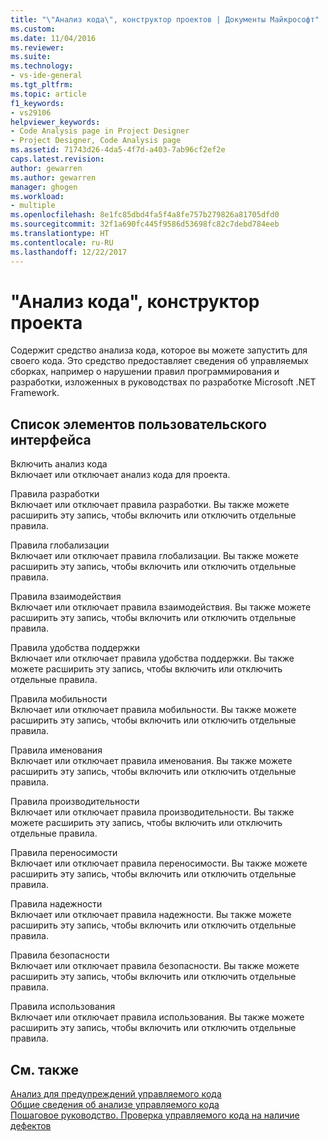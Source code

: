 ```yaml
---
title: "\"Анализ кода\", конструктор проектов | Документы Майкрософт"
ms.custom: 
ms.date: 11/04/2016
ms.reviewer: 
ms.suite: 
ms.technology:
- vs-ide-general
ms.tgt_pltfrm: 
ms.topic: article
f1_keywords:
- vs29106
helpviewer_keywords:
- Code Analysis page in Project Designer
- Project Designer, Code Analysis page
ms.assetid: 71743d26-4da5-4f7d-a403-7ab96cf2ef2e
caps.latest.revision: 
author: gewarren
ms.author: gewarren
manager: ghogen
ms.workload:
- multiple
ms.openlocfilehash: 8e1fc85dbd4fa5f4a8fe757b279826a81705dfd0
ms.sourcegitcommit: 32f1a690fc445f9586d53698fc82c7debd784eeb
ms.translationtype: HT
ms.contentlocale: ru-RU
ms.lasthandoff: 12/22/2017
---
```

# <a name="code-analysis-project-designer"></a>"Анализ кода", конструктор проекта
Содержит средство анализа кода, которое вы можете запустить для своего кода. Это средство предоставляет сведения об управляемых сборках, например о нарушении правил программирования и разработки, изложенных в руководствах по разработке Microsoft .NET Framework.  
  
## <a name="uielement-list"></a>Список элементов пользовательского интерфейса  
 Включить анализ кода  
 Включает или отключает анализ кода для проекта.  
  
 Правила разработки  
 Включает или отключает правила разработки. Вы также можете расширить эту запись, чтобы включить или отключить отдельные правила.  
  
 Правила глобализации  
 Включает или отключает правила глобализации. Вы также можете расширить эту запись, чтобы включить или отключить отдельные правила.  
  
 Правила взаимодействия  
 Включает или отключает правила взаимодействия. Вы также можете расширить эту запись, чтобы включить или отключить отдельные правила.  
  
 Правила удобства поддержки  
 Включает или отключает правила удобства поддержки. Вы также можете расширить эту запись, чтобы включить или отключить отдельные правила.  
  
 Правила мобильности  
 Включает или отключает правила мобильности. Вы также можете расширить эту запись, чтобы включить или отключить отдельные правила.  
  
 Правила именования  
 Включает или отключает правила именования. Вы также можете расширить эту запись, чтобы включить или отключить отдельные правила.  
  
 Правила производительности  
 Включает или отключает правила производительности. Вы также можете расширить эту запись, чтобы включить или отключить отдельные правила.  
  
 Правила переносимости  
 Включает или отключает правила переносимости. Вы также можете расширить эту запись, чтобы включить или отключить отдельные правила.  
  
 Правила надежности  
 Включает или отключает правила надежности. Вы также можете расширить эту запись, чтобы включить или отключить отдельные правила.  
  
 Правила безопасности  
 Включает или отключает правила безопасности. Вы также можете расширить эту запись, чтобы включить или отключить отдельные правила.  
  
 Правила использования  
 Включает или отключает правила использования. Вы также можете расширить эту запись, чтобы включить или отключить отдельные правила.  
  
## <a name="see-also"></a>См. также  
 [Анализ для предупреждений управляемого кода](../../code-quality/code-analysis-for-managed-code-warnings.md)   
 [Общие сведения об анализе управляемого кода](../../code-quality/code-analysis-for-managed-code-overview.md)   
 [Пошаговое руководство. Проверка управляемого кода на наличие дефектов](../../code-quality/walkthrough-analyzing-managed-code-for-code-defects.md)